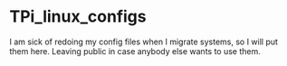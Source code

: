 # TPi_linux_configs
I am sick of redoing my config files when I migrate systems, so I will put them here. Leaving public in case anybody else wants to use them.
